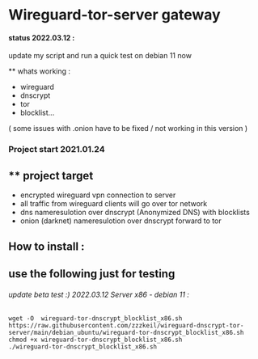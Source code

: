 # Wireguard-tor-server gateway


#### status 2022.03.12 : 
update my script and run a quick test on debian 11 now

** whats working :  
* wireguard
* dnscrypt
* tor
* blocklist...

( some issues with .onion have to be fixed  / not working in this version )

### Project start 2021.01.24

## ** project target 
* encrypted wireguard vpn connection to server 
* all traffic from wireguard clients will go over tor network
* dns nameresulotion over dnscrypt (Anonymized DNS) with blocklists
* onion (darknet) nameresulotion over dnscrypt forward to tor

## How to install :  
## use the following just for testing 

###### update beta test :) 2022.03.12  Server x86 - debian 11 :
```
wget -O  wireguard-tor-dnscrypt_blocklist_x86.sh https://raw.githubusercontent.com/zzzkeil/wireguard-dnscrypt-tor-server/main/debian_ubuntu/wireguard-tor-dnscrypt_blocklist_x86.sh
chmod +x wireguard-tor-dnscrypt_blocklist_x86.sh
./wireguard-tor-dnscrypt_blocklist_x86.sh
```




